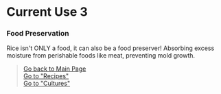 # Current Use 3

### Food Preservation
Rice isn't ONLY a food, it can also be a food preserver! Absorbing excess moisture from perishable foods like meat, preventing mold growth.

> [Go back to Main Page](../Used.md)  
> [Go to "Recipes"](../Recipes/Recipe_Selection.md)  
> [Go to "Cultures"](../Cultures/Culture_Selection.md)
